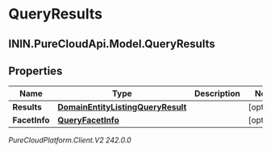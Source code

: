 # QueryResults

## ININ.PureCloudApi.Model.QueryResults

## Properties

|Name | Type | Description | Notes|
|------------ | ------------- | ------------- | -------------|
| **Results** | [**DomainEntityListingQueryResult**](DomainEntityListingQueryResult) |  | [optional] |
| **FacetInfo** | [**QueryFacetInfo**](QueryFacetInfo) |  | [optional] |



_PureCloudPlatform.Client.V2 242.0.0_
